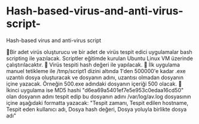 # Hash-based-virus-and-anti-virus-script-
Hash-based virus and anti-virus script 

Bir adet virüs oluşturucu ve bir adet de virüs tespit edici uygulamalar bash scripting ile
yazılacak. Scriptler eğitimde kurulan Ubuntu Linux VM üzerinde çalıştırılacaktır.
 Virüs tespiti hash değeri ile yapılacak.
 İlk uygulama manuel tetikleme ile /tmp/script1 dizini altında 1&#39;den 500000&#39;e kadar .exe
uzantılı dosya oluşturacak ve dosyanın adını, uzantısı olmadan dosyanın içine yazacak.
Örneğin 500.exe adındaki dosyanın içeriği 500 olacak.
 İkinci uygulama ise MD5 hashi &quot;d6ea69a5401ef7e5e953c0edaa16cd50&quot; olan dosyanın adını
tespit edip bu dosyanın adını /var/log/av.log dosyasının içine aşağıdaki formatta yazacak:
&quot;Tespit zamanı, Tespit edilen hostname, Tespit eden kullanıcı adı, Dosya hash değeri, Dosya
yoluyla birlikte dosya adı&quot;
